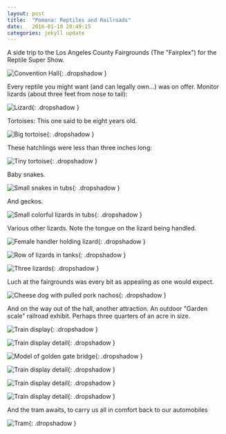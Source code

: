 ```yaml
---
layout: post
title:  "Pomona: Reptiles and Railroads"
date:   2016-01-10 20:49:15
categories: jekyll update
---
```

A side trip to the Los Angeles County Fairgrounds (The "Fairplex") for the Reptile Super Show.   

![Convention Hall](/images/2016-01-10_reptiles/show_view.png){: .dropshadow }  

Every reptile you might want (and can legally own...) was on offer.   Monitor lizards (about three feet from nose to tail):  

![Lizard](/images/2016-01-10_reptiles/monitor.png){: .dropshadow }  

Tortoises:  This one said to be eight years old.  

![Big tortoise](/images/2016-01-10_reptiles/big_tortoise.png){: .dropshadow }  

These hatchlings were less than three inches long:  

![Tiny tortoise](/images/2016-01-10_reptiles/tiny_tortoise.png){: .dropshadow }  

Baby snakes.  

![Small snakes in tubs](/images/2016-01-10_reptiles/baby_snakes.png){: .dropshadow }  

And geckos.  

![Small colorful lizards in tubs](/images/2016-01-10_reptiles/baby_geckos.png){: .dropshadow }  

Various other lizards.   Note the tongue on the lizard being handled.  

![Female handler holding lizard](/images/2016-01-10_reptiles/lizard_with_tongue.png){: .dropshadow }  

![Row of lizards in tanks](/images/2016-01-10_reptiles/lizards.png){: .dropshadow }  

![Three lizards](/images/2016-01-10_reptiles/three_lizards.png){: .dropshadow }  

Luch at the fairgrounds was every bit as appealing as one would expect.  

![Cheese dog with pulled pork nachos](/images/2016-01-10_reptiles/lunch.png){: .dropshadow }  

And on the way out of the hall, another attraction.  An outdoor "Garden scale" railroad exhibit.  Perhaps three quarters of an acre in size.  

![Train display](/images/2016-01-10_reptiles/true_scale.png){: .dropshadow }  

![Train display detail](/images/2016-01-10_reptiles/southern_pacific.png){: .dropshadow }  

![Model of golden gate bridge](/images/2016-01-10_reptiles/golden_gate.png){: .dropshadow }  

![Train display detail](/images/2016-01-10_reptiles/santa_fe.png){: .dropshadow }  

![Train display detail](/images/2016-01-10_reptiles/bend.png){: .dropshadow }  

![Train display detail](/images/2016-01-10_reptiles/engine.png){: .dropshadow }  

And the tram awaits, to carry us all in comfort back to our automobiles

![Tram](/images/2016-01-10_reptiles/tram.png){: .dropshadow }  


